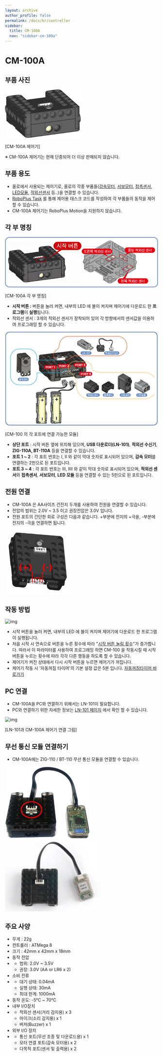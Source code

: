 ```yaml
---
layout: archive
author_profile: false
permalink: /docs/kr/controller
sidebar:
  title: CM-100A
  nav: "sidebar-cm-100a"
---
```


# CM-100A

## 부품 사진

![img](/assets/images/controller/CMA-100A/cm100_figure.jpg)

[CM-100A 제어기]

 

※ CM-100A 제어기는 현재 단종되어 더 이상 판매되지 않습니다.

 

## 부품 용도

- 올로에서 사용되는 제어기로, 올로의 각종 부품들([감속모터](http://support.robotis.com/ko/product/auxdevice/motor/gearmotor_manual.htm), [서보모터](http://support.robotis.com/ko/product/auxdevice/motor/servomotor_manual.htm), [접촉센서](http://support.robotis.com/ko/product/auxdevice/sensor/touchsensor_manual.htm), [LED모듈](http://support.robotis.com/ko/product/auxdevice/display/ledmodule_manual.htm), [적외선센서](http://support.robotis.com/ko/product/auxdevice/sensor/irsensor_manual.htm) 등..)을 연결할 수 있습니다.
- [RoboPlus Task](http://support.robotis.com/ko/software/roboplus/roboplus_task_main.htm) 를 통해 제어용 태스크 코드를 작성하여 각 부품들의 동작을 제어할 수 있습니다.
- CM-100A 제어기는 RoboPlus Motion을 지원하지 않습니다.



## 각 부 명칭

![img](/assets/images/controller/CMA-100A/cm100_partname.png)

[CM-100A 각 부 명칭]

 

- **시작 버튼 :** 버튼을 눌러 켜면, 내부의 LED 에 불이 켜지며 제어기에 다운로드 한 **프로그램**이 **실행**됩니다.
- 적외선 센서 : 3개의 적외선 센서가 장착되어 있어 각 방향에서의 센서값을 이용하여 프로그래밍 할 수 있습니다.



![img](/assets/images/controller/CMA-100A/cm100_port.jpg)

[CM-100 의 각 포트에 연결 가능한 모듈]

- **상단 포트** : 시작 버튼 옆에 위치해 있으며, **USB 다운로더(LN-101)**, **적외선 수신기**, **ZIG-110A, BT-110A** 등을 연결할 수 있습니다.
- **포트 1 ~ 2** : 각 포트 번호는 I, II 와 같이 막대 숫자로 표시되어 있으며, **감속 모터**를 연결하는 2핀으로 된 포트입니다.
- **포트 3 ~ 4** : 각 포트 번호는 III, IIII 와 같이 막대 숫자로 표시되어 있으며, **적외선 센서**와 **접촉센서**, **서보모터**, **LED 모듈** 등을 연결할 수 있는 5핀으로 된 포트입니다.



## 전원 연결

- CM-100A 은 AA사이즈 건전지 두개를 사용하여 전원을 연결할 수 있습니다.
- 전압의 범위는  2.0V ~ 3.5 이고 권장전압은 3.0V 입니다.
- 전원 포트의 간단한 회로 구성은 다음과 같습니다. +부분에 전지의 +극을, -부분에 전지의 -극을 연결하면 됩니다.

![img](/assets/images/controller/CMA-100A/cm100_vcc_gnd.png)

 

## 작동 방법

![img](http://support.robotis.com/ko/images/product/ollo/edu_2nd/ollo_2ndoperation.jpg)

- 시작 버튼을 눌러 켜면, 내부의 LED 에 불이 켜지며 제어기에 다운로드 한 프로그램이 실행됩니다.
- 처음 시작 시 연속으로 버튼을 누른 횟수에 따라 "[시작 버튼 눌림 횟수](http://support.robotis.com/ko/software/roboplus/roboplus_task/programming/parameter/controller/roboplus_task_cm_startbutton.htm)"가 증가합니다. 따라서 이 파라미터를 사용하여 프로그래밍 하면 CM-100 을 작동시킬 때 시작 버튼을 누르는 횟수에 따라 각각 다른 행동을 하도록 할 수 있습니다.
- 제어기가 켜진 상태에서 다시 시작 버튼을 누르면 제어기가 꺼집니다.
- 제어기 작동 시 '자동꺼짐 타이머'의 기본 설정 값은 5분 입니다.
  [자동꺼짐타이머 바로가기](http://support.robotis.com/ko/software/roboplus/roboplus_task/programming/parameter/controller/roboplus_task_cm_powersave.htm)



## PC 연결

- CM-100A을 PC와 연결하기 위해서는 LN-101이 필요합니다.
- PC와 연결하기 위한 자세한 정보는 [LN-101 페이지](http://support.robotis.com/ko/product/auxdevice/interface/ln101_manual.htm) 에서 확인 할 수 있습니다.

![img](http://support.robotis.com/ko/images/product/auxdevice/interface/ln101_connect.jpg)

[LN-101과 CM-100A 제어기 연결 그림]

 

## 무선 통신 모듈 연결하기

- CM-100A에는 ZIG-110 / BT-110 무선 통신 모듈을 연결할 수 있습니다.

![img](/assets/images/controller/CMA-100A/cm100_zig110.jpg)          ![img](/assets/images/controller/CMA-100A/cm100_bt110.jpg)

 

## 주요 사양

- 무게 : 22g
- 컨트롤러 : ATMega 8
- 크기 : 42mm x 42mm x 18mm
- 동작 전압
- - 범위: 2.0V ~ 3.5V
  - 권장: 3.0V (AA or LR6 x 2)
- 소비 전류
- - 대기 상태: 0.04mA
  - 실행 상태: 30mA
  - 최대 한계: 1000mA
- 동작 온도: -5℃ ~ 70℃
- 내부 I/O장치
- - 적외선 센서(거리 감지용) x 3
  - 마이크(소리 감지용) x 1
  - 버저(Buzzer) x 1
- 외부 I/O 장치
- - 통신 포트(무선 조종 및 다운로드용) x 1
  - 모터 연결 포트(감속 모터용) x 2
  - 다목적 포트(센서 및 출력용) x 2

